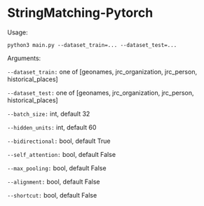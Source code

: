# StringMatching-Pytorch

Usage:

```python3 main.py --dataset_train=... --dataset_test=...```

Arguments:

```--dataset_train:``` one of [geonames, jrc_organization, jrc_person, historical_places]

```--dataset_test:``` one of [geonames, jrc_organization, jrc_person, historical_places]

```--batch_size:``` int, default 32

```--hidden_units:``` int, default 60

```--bidirectional:``` bool, default True

```--self_attention:``` bool, default False

```--max_pooling:``` bool, default False

```--alignment:``` bool, default False

```--shortcut:``` bool, default False
